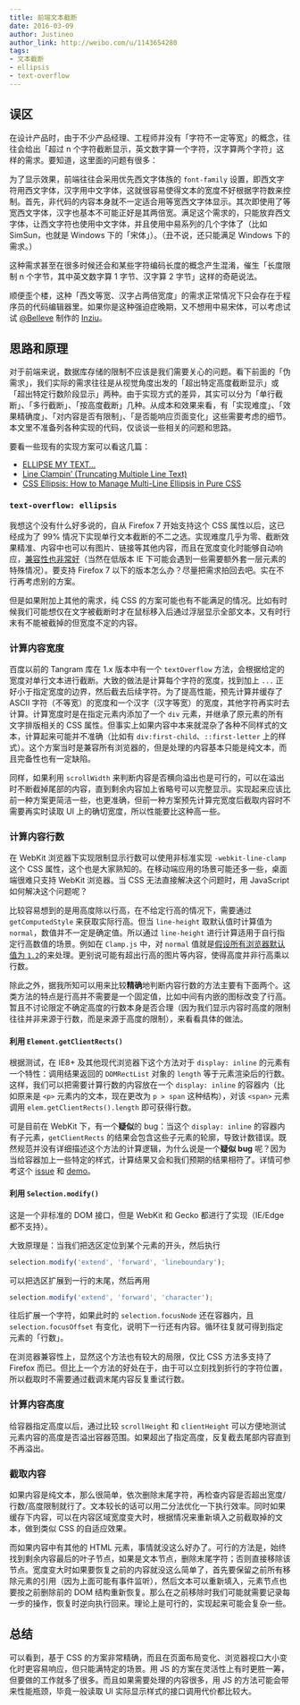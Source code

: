 ```yaml
---
title: 前端文本截断
date: 2016-03-09
author: Justineo
author_link: http://weibo.com/u/1143654280
tags:
- 文本截断
- ellipsis
- text-overflow
---
```


## 误区

在设计产品时，由于不少产品经理、工程师并没有「字符不一定等宽」的概念，往往会给出「超过 n 个字符截断显示，英文数字算一个字符，汉字算两个字符」这样的需求。要知道，这里面的问题有很多：

为了显示效果，前端往往会采用优先西文字体族的 `font-family` 设置，即西文字符用西文字体，汉字用中文字体，这就很容易使得文本的宽度不好根据字符数来控制。首先，非代码的内容本身就不一定适合用等宽西文字体显示。其次即使用了等宽西文字体，汉字也基本不可能正好是其两倍宽。满足这个需求的，只能放弃西文字体，让西文字符也使用中文字体，并且使用中易系列的几个字体了（比如 SimSun，也就是 Windows 下的「宋体」）。（丑不说，还只能满足 Windows 下的需求。）

这种需求甚至在很多时候还会和某些字符编码长度的概念产生混淆，催生「长度限制 n 个字节，其中英文数字算 1 字节、汉字算 2 字节」这样的奇葩说法。

顺便歪个楼，这种「西文等宽、汉字占两倍宽度」的需求正常情况下只会存在于程序员的代码编辑器里。如果你是这种强迫症晚期，又不想用中易宋体，可以考虑试试 [@Belleve](https://www.zhihu.com/people/be5invis) 制作的 [Inziu](http://code.fosshub.com/Inziu/downloads)。

## 思路和原理

对于前端来说，数据库存储的限制不应该是我们需要关心的问题。看下前面的「伪需求」，我们实际的需求往往是从视觉角度出发的「超出特定高度截断显示」或「超出特定行数阶段显示」两种。由于实现方式的差异，其实可以分为「单行截断」、「多行截断」、「按高度截断」几种。从成本和效果来看，有「实现难度」、「效果精确度」、「对内容是否有限制」、「是否能响应页面变化」这些需要考虑的细节。本文里不准备列各种实现的代码，仅谈谈一些相关的问题和思路。

要看一些现有的实现方案可以看这几篇：

* [ELLIPSE MY TEXT…](http://html5hub.com/ellipse-my-text/)
* [Line Clampin’ (Truncating Multiple Line Text)](https://css-tricks.com/line-clampin/)
* [CSS Ellipsis: How to Manage Multi-Line Ellipsis in Pure CSS](http://www.mobify.com/blog/multiline-ellipsis-in-pure-css/)

### `text-overflow: ellipsis`

我想这个没有什么好多说的，自从 Firefox 7 开始支持这个 CSS 属性以后，这已经成为了 99% 情况下实现单行文本截断的不二之选。实现难度几乎为零、截断效果精准、内容中也可以有图片、链接等其他内容，而且在宽度变化时能够自动响应，[兼容性也非常好](http://caniuse.com/#feat=text-overflow)（当然在低版本 IE 下可能会遇到一些需要额外套一层元素的特殊情况）。要支持 Firefox 7 以下的版本怎么办？尽量把需求拍回去吧。实在不行再考虑别的方案。

但是如果附加上其他的需求，纯 CSS 的方案可能也有不能满足的情况。比如有时候我们可能想仅在文字被截断时才在鼠标移入后通过浮层显示全部文本，又有时行末有不能被截掉的但宽度不定的内容。

### 计算内容宽度

百度以前的 Tangram 库在 1.x 版本中有一个 `textOverflow` 方法，会根据给定的宽度对单行文本进行截断。大致的做法是计算每个字符的宽度，找到加上 `...` 正好小于指定宽度的边界，然后截去后续字符。为了提高性能，预先计算并缓存了 ASCII 字符（不等宽）的宽度和一个汉字（汉字等宽）的宽度，其他字符再实时去计算。计算宽度时是在指定元素内添加了一个 `div` 元素，并继承了原元素的所有文字排版相关的 CSS 属性。但事实上如果内容中本来就混杂了各种不同样式的文本，计算起来可能并不准确（比如有 `div:first-child`、`::first-letter` 上的样式）。这个方案当时是兼容所有浏览器的，但是处理的内容基本只能是纯文本，而且完备性也有一定缺陷。

同样，如果利用 `scrollWidth` 来判断内容是否横向溢出也是可行的，可以在溢出时不断截掉尾部的内容，直到剩余内容加上省略号可以完整显示。实现起来应该比前一种方案更简洁一些，也更准确，但前一种方案预先计算完宽度后截取内容时不需要再实时读取 UI 上的确切宽度，所以性能要比这种高一些。


### 计算内容行数

在 WebKit 浏览器下实现限制显示行数可以使用非标准实现 `-webkit-line-clamp` 这个 CSS 属性，这个也是大家熟知的。在移动端应用的场景可能还多一些，桌面端很难只支持 WebKit 浏览器。当 CSS 无法直接解决这个问题时，用 JavaScript 如何解决这个问题呢？

比较容易想到的是用高度除以行高，在不给定行高的情况下，需要通过 `getComputedStyle` 来获取实际行高。但当 `line-height` 取默认值时计算值为 `normal`，数值并不一定是确定值。所以通过 `line-height` 进行计算适用于自行指定行高数值的场景。例如在 `Clamp.js` 中，对 `normal` 值就是[假设所有浏览器默认值为 `1.2`](https://github.com/josephschmitt/Clamp.js/blob/master/clamp.js#L100)的来处理。更别说可能有超出行高的图片等内容，使得高度并非行高乘以行数。

除此之外，据我所知可以用来比较**精确**地判断内容行数的方法主要有下面两个。这类方法的特点是行高并不需要是一个固定值，比如中间有内嵌的图标改变了行高。暂且不讨论限定不确定高度的行数本身是否合理（因为我们显示内容时高度的限制往往并非来源于行数，而是来源于高度的限制），来看看具体的做法。

#### 利用 `Element.getClientRects()`

根据测试，在 IE8+ 及其他现代浏览器下这个方法对于 `display: inline` 的元素有一个特性：调用结果返回的 `DOMRectList` 对象的 `length` 等于元素渲染后的行数。这样，我们可以把需要计算行数的内容放在一个 `display: inline` 的容器内（比如原来是 `<p>` 元素内的文本，现在更改为 `p > span` 这种结构），对该 `<span>` 元素调用 `elem.getClientRects().length` 即可获得行数。

可是目前在 WebKit 下，有一个**疑似**的 bug：当这个 `display: inline` 的容器内有子元素，`getClientRects` 的结果会包含这些子元素的轮廓，导致计数错误。既然规范并没有详细描述这个方法的计算逻辑，为什么说是一个**疑似 bug** 呢？因为当给容器加上一些特定的样式，计算结果又会和我们预期的结果相符了。详情可参考这个 [issue](https://code.google.com/p/chromium/issues/detail?id=557563) 和 [demo](http://jsbin.com/juxihisisu/edit?html,css,js,output)。

#### 利用 `Selection.modify()`

这是一个非标准的 DOM 接口，但是 WebKit 和 Gecko 都进行了实现（IE/Edge 都不支持）。

大致原理是：当我们把选区定位到某个元素的开头，然后执行

``` js
selection.modify('extend', 'forward', 'lineboundary');
```

可以把选区扩展到一行的末尾，然后再用

```js
selection.modify('extend', 'forward', 'character');
```

往后扩展一个字符，如果此时的 `selection.focusNode` 还在容器内，且 `selection.focusOffset` 有变化，说明下一行还有内容。循环往复就可得到指定元素的「行数」。

在浏览器兼容性上，显然这个方法也有较大的局限，仅比 CSS 方法多支持了 Firefox 而已。但比上一个方法的好处在于，由于可以立刻找到折行的字符位置，所以截取时不需要通过截调末尾内容反复重试行数。


### 计算内容高度

给容器指定高度以后，通过比较 `scrollHeight` 和 `clientHeight` 可以方便地测试元素内容的高度是否溢出容器范围。如果超出了指定高度，反复截去尾部内容直到不再溢出。


### 截取内容

如果内容是纯文本，那么很简单，依次删除末尾字符，再检查内容是否超出宽度/行数/高度限制就行了。文本较长的话可以用二分法优化一下执行效率。同时如果缓存下内容，可以在内容区域宽度变大时，根据情况来重新填入之前截取掉的文本，做到类似 CSS 的自适应效果。

而如果内容中有其他的 HTML 元素，事情就没这么好办了。可行的方法是，始终找到剩余内容最后的叶子节点，如果是文本节点，删除末尾字符；否则直接移除该节点。宽度变大时如果要恢复之前的内容就没这么简单了，首先要保留之前所有移除元素的引用（因为上面可能有事件监听），然后文本可以重新填入，元素节点也要按之前删除前的 DOM 结构重新恢复。那么在之前移除时我们可能就需要记录每一步的操作，恢复时逆向执行回来。理论上是可行的，实现起来可能会复杂一些。

## 总结

可以看到，基于 CSS 的方案非常精确，而且在页面布局变化、浏览器视口大小变化时更容易响应，但只能满特定的场景。用 JS 的方案在灵活性上有时更胜一筹，但要做的工作就多了很多。而且如果需要处理的内容很多，用 JS 的方法可能会带来性能瓶颈，毕竟一般读取 UI 实际显示样式的接口调用代价都比较大。
